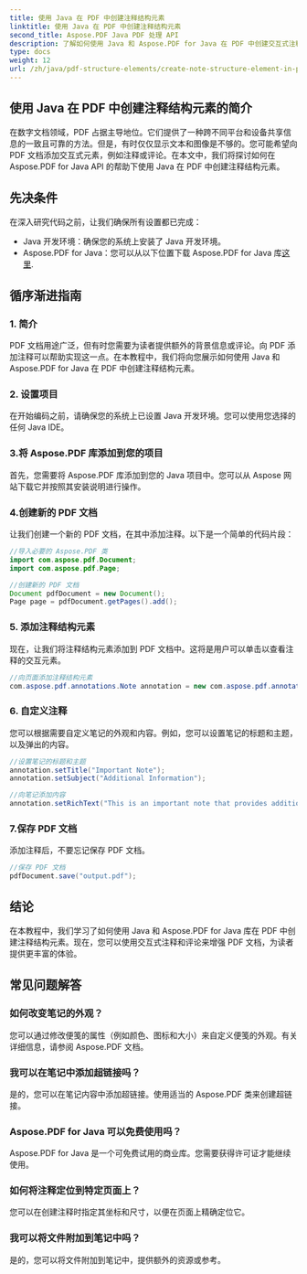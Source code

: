 ```yaml
---
title: 使用 Java 在 PDF 中创建注释结构元素
linktitle: 使用 Java 在 PDF 中创建注释结构元素
second_title: Aspose.PDF Java PDF 处理 API
description: 了解如何使用 Java 和 Aspose.PDF for Java 在 PDF 中创建交互式注释结构元素。使用信息注释增强您的文档。
type: docs
weight: 12
url: /zh/java/pdf-structure-elements/create-note-structure-element-in-pdf-using-java/
---
```


## 使用 Java 在 PDF 中创建注释结构元素的简介

在数字文档领域，PDF 占据主导地位。它们提供了一种跨不同平台和设备共享信息的一致且可靠的方法。但是，有时仅仅显示文本和图像是不够的。您可能希望向 PDF 文档添加交互式元素，例如注释或评论。在本文中，我们将探讨如何在 Aspose.PDF for Java API 的帮助下使用 Java 在 PDF 中创建注释结构元素。

## 先决条件

在深入研究代码之前，让我们确保所有设置都已完成：

- Java 开发环境：确保您的系统上安装了 Java 开发环境。
-  Aspose.PDF for Java：您可以从以下位置下载 Aspose.PDF for Java 库[这里](https://releases.aspose.com/pdf/java/).

## 循序渐进指南

### 1. 简介

PDF 文档用途广泛，但有时您需要为读者提供额外的背景信息或评论。向 PDF 添加注释可以帮助实现这一点。在本教程中，我们将向您展示如何使用 Java 和 Aspose.PDF for Java 在 PDF 中创建注释结构元素。

### 2. 设置项目

在开始编码之前，请确保您的系统上已设置 Java 开发环境。您可以使用您选择的任何 Java IDE。

### 3.将 Aspose.PDF 库添加到您的项目

首先，您需要将 Aspose.PDF 库添加到您的 Java 项目中。您可以从 Aspose 网站下载它并按照其安装说明进行操作。

### 4.创建新的 PDF 文档

让我们创建一个新的 PDF 文档，在其中添加注释。以下是一个简单的代码片段：

```java
//导入必要的 Aspose.PDF 类
import com.aspose.pdf.Document;
import com.aspose.pdf.Page;

//创建新的 PDF 文档
Document pdfDocument = new Document();
Page page = pdfDocument.getPages().add();
```

### 5. 添加注释结构元素

现在，让我们将注释结构元素添加到 PDF 文档中。这将是用户可以单击以查看注释的交互元素。

```java
//向页面添加注释结构元素
com.aspose.pdf.annotations.Note annotation = new com.aspose.pdf.annotations.Note(page, new com.aspose.pdf.Rectangle(100, 100, 200, 200));
```

### 6. 自定义注释

您可以根据需要自定义笔记的外观和内容。例如，您可以设置笔记的标题和主题，以及弹出的内容。

```java
//设置笔记的标题和主题
annotation.setTitle("Important Note");
annotation.setSubject("Additional Information");

//向笔记添加内容
annotation.setRichText("This is an important note that provides additional information.");
```

### 7.保存 PDF 文档

添加注释后，不要忘记保存 PDF 文档。

```java
//保存 PDF 文档
pdfDocument.save("output.pdf");
```

## 结论

在本教程中，我们学习了如何使用 Java 和 Aspose.PDF for Java 库在 PDF 中创建注释结构元素。现在，您可以使用交互式注释和评论来增强 PDF 文档，为读者提供更丰富的体验。

## 常见问题解答

### 如何改变笔记的外观？

您可以通过修改便笺的属性（例如颜色、图标和大小）来自定义便笺的外观。有关详细信息，请参阅 Aspose.PDF 文档。

### 我可以在笔记中添加超链接吗？

是的，您可以在笔记内容中添加超链接。使用适当的 Aspose.PDF 类来创建超链接。

### Aspose.PDF for Java 可以免费使用吗？

Aspose.PDF for Java 是一个可免费试用的商业库。您需要获得许可证才能继续使用。

### 如何将注释定位到特定页面上？

您可以在创建注释时指定其坐标和尺寸，以便在页面上精确定位它。

### 我可以将文件附加到笔记中吗？

是的，您可以将文件附加到笔记中，提供额外的资源或参考。